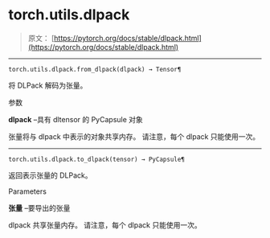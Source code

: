 # torch.utils.dlpack

> 原文： [https://pytorch.org/docs/stable/dlpack.html](https://pytorch.org/docs/stable/dlpack.html)

* * *

```
torch.utils.dlpack.from_dlpack(dlpack) → Tensor¶
```

将 DLPack 解码为张量。

参数

**dlpack** –具有 dltensor 的 PyCapsule 对象

张量将与 dlpack 中表示的对象共享内存。 请注意，每个 dlpack 只能使用一次。

* * *

```
torch.utils.dlpack.to_dlpack(tensor) → PyCapsule¶
```

返回表示张量的 DLPack。

Parameters

**张量** –要导出的张量

dlpack 共享张量内存。 请注意，每个 dlpack 只能使用一次。